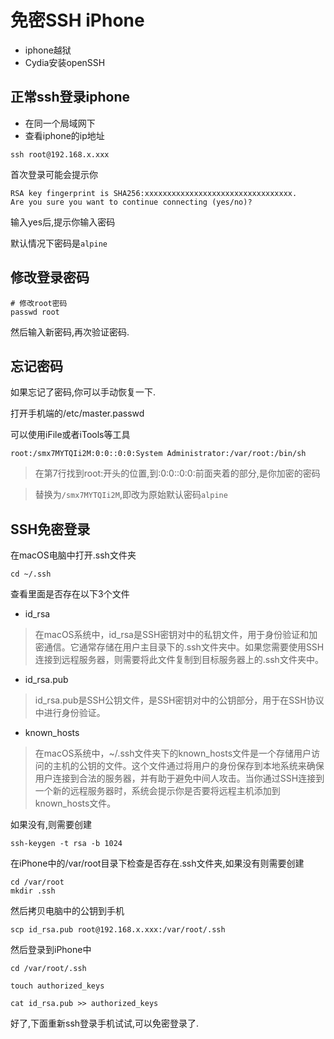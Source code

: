 # 免密SSH iPhone

* iphone越狱
* Cydia安装openSSH

## 正常ssh登录iphone

* 在同一个局域网下
* 查看iphone的ip地址

```shell
ssh root@192.168.x.xxx
```

首次登录可能会提示你
```shell
RSA key fingerprint is SHA256:xxxxxxxxxxxxxxxxxxxxxxxxxxxxxxxxx.
Are you sure you want to continue connecting (yes/no)?
```

输入yes后,提示你输入密码

默认情况下密码是`alpine`

## 修改登录密码

```shell
# 修改root密码
passwd root
```
然后输入新密码,再次验证密码.

## 忘记密码

如果忘记了密码,你可以手动恢复一下.

打开手机端的/etc/master.passwd

可以使用iFile或者iTools等工具

```text
root:/smx7MYTQIi2M:0:0::0:0:System Administrator:/var/root:/bin/sh
```
> 在第7行找到root:开头的位置,到:0:0::0:0:前面夹着的部分,是你加密的密码

> 替换为`/smx7MYTQIi2M`,即改为原始默认密码`alpine`


## SSH免密登录

在macOS电脑中打开.ssh文件夹

`cd ~/.ssh`

查看里面是否存在以下3个文件
- id_rsa		

> 在macOS系统中，id_rsa是SSH密钥对中的私钥文件，用于身份验证和加密通信。它通常存储在用户主目录下的.ssh文件夹中。如果您需要使用SSH连接到远程服务器，则需要将此文件复制到目标服务器上的.ssh文件夹中。

- id_rsa.pub	

> id_rsa.pub是SSH公钥文件，是SSH密钥对中的公钥部分，用于在SSH协议中进行身份验证。

- known_hosts

> 在macOS系统中，~/.ssh文件夹下的known_hosts文件是一个存储用户访问的主机的公钥的文件。这个文件通过将用户的身份保存到本地系统来确保用户连接到合法的服务器，并有助于避免中间人攻击。当你通过SSH连接到一个新的远程服务器时，系统会提示你是否要将远程主机添加到known_hosts文件。

如果没有,则需要创建

`ssh-keygen -t rsa -b 1024`

在iPhone中的/var/root目录下检查是否存在.ssh文件夹,如果没有则需要创建

```shell
cd /var/root
mkdir .ssh
```

然后拷贝电脑中的公钥到手机

```shell
scp id_rsa.pub root@192.168.x.xxx:/var/root/.ssh
```

然后登录到iPhone中
```shell
cd /var/root/.ssh

touch authorized_keys

cat id_rsa.pub >> authorized_keys
```

好了,下面重新ssh登录手机试试,可以免密登录了.